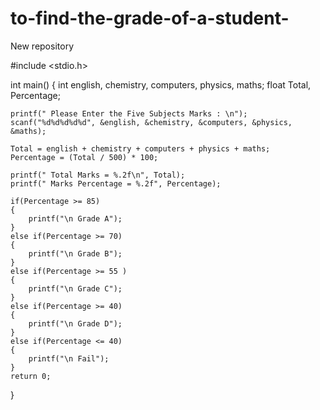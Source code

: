 # to-find-the-grade-of-a-student-
New repository 
 
#include <stdio.h>
 
int main()
{
    int english, chemistry, computers, physics, maths; 
    float Total, Percentage;
 
    printf(" Please Enter the Five Subjects Marks : \n");
    scanf("%d%d%d%d%d", &english, &chemistry, &computers, &physics, &maths);
 
    Total = english + chemistry + computers + physics + maths;
    Percentage = (Total / 500) * 100;
 
    printf(" Total Marks = %.2f\n", Total);
    printf(" Marks Percentage = %.2f", Percentage);
    
    if(Percentage >= 85)
    {
    	printf("\n Grade A");
	}
	else if(Percentage >= 70)
    {
    	printf("\n Grade B");
	}
	else if(Percentage >= 55 )
    {
    	printf("\n Grade C");
	}
	else if(Percentage >= 40)
    {
    	printf("\n Grade D");
	}
	else if(Percentage <= 40)
    {
    	printf("\n Fail");
	} 
    return 0;
}
